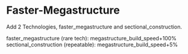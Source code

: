 # Faster-Megastructure
Add 2 Technologies, faster_megastructure and sectional_construction.

faster_megastructure (rare tech): megastructure_build_speed+100%  
sectional_construction (repeatable): megastructure_build_speed+5%
